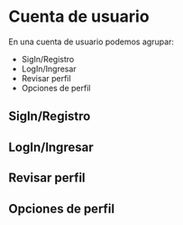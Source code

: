 # Cuenta de usuario

En una cuenta de usuario podemos agrupar:

* SigIn/Registro
* LogIn/Ingresar
* Revisar perfil
* Opciones de perfil 

## SigIn/Registro

## LogIn/Ingresar

## Revisar perfil

## Opciones de perfil


